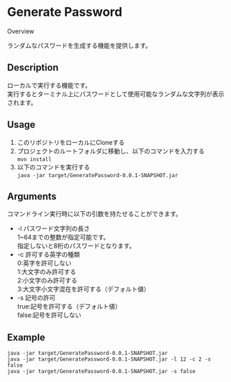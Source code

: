 Generate Password  
====

Overview  

ランダムなパスワードを生成する機能を提供します。  

## Description

ローカルで実行する機能です。  
実行するとターミナル上にパスワードとして使用可能なランダムな文字列が表示されます。  

## Usage

1. このリポジトリをローカルにCloneする  
2. プロジェクトのルートフォルダに移動し、以下のコマンドを入力する  
    `mvn install`  
3. 以下のコマンドを実行する  
    `java -jar target/GeneratePassword-0.0.1-SNAPSHOT.jar`  
    
## Arguments

コマンドライン実行時に以下の引数を持たせることができます。  
* -l パスワード文字列の長さ  
    1~64までの整数が指定可能です。  
    指定しないと8桁のパスワードとなります。  
* -c 許可する英字の種類  
    0:英字を許可しない  
    1:大文字のみ許可する  
    2:小文字のみ許可する  
    3:大文字小文字混在を許可する（デフォルト値）  
* -s 記号の許可  
    true:記号を許可する（デフォルト値）  
    false:記号を許可しない  
    
## Example
    java -jar target/GeneratePassword-0.0.1-SNAPSHOT.jar
    java -jar target/GeneratePassword-0.0.1-SNAPSHOT.jar -l 12 -c 2 -s false
    java -jar target/GeneratePassword-0.0.1-SNAPSHOT.jar -s false
